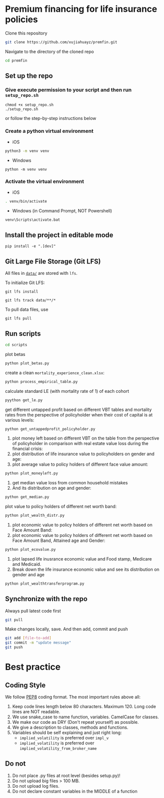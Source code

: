 # Premium financing for life insurance policies

Clone this repository

```bash
git clone https://github.com/xujiahuayz/premfin.git
```

Navigate to the directory of the cloned repo

```bash
cd premfin
```

## Set up the repo

### Give execute permission to your script and then run `setup_repo.sh`

```
chmod +x setup_repo.sh
./setup_repo.sh
```

or follow the step-by-step instructions below

### Create a python virtual environment

- iOS

```zsh
python3 -m venv venv
```

- Windows

```
python -m venv venv
```

### Activate the virtual environment

- iOS

```zsh
. venv/bin/activate
```

- Windows (in Command Prompt, NOT Powershell)

```zsh
venv\Scripts\activate.bat
```

## Install the project in editable mode

```
pip install -e ".[dev]"
```

## Git Large File Storage (Git LFS)

All files in [`data/`](data/) are stored with `lfs`.

To initialize Git LFS:

```
git lfs install
```

```
git lfs track data/**/*
```

To pull data files, use

```
git lfs pull
```

## Run scripts

```zsh
cd scripts
```

plot betas

```zsh
python plot_betas.py
```

create a clean `mortality_experience_clean.xlsx`:

```zsh
python process_empirical_table.py
```

calculate standard LE (with mortality rate of 1) of each cohort

```zsh
pyython get_le.py
```

<!-- not needed for the paper anymore -->
<!-- get surrender value, max loan rate acceptable by policyholder, lender profit at max loan rate in one go:

```zsh
python get_surrendervalue_maxloanrate_lenderprofit.py
``` -->

get different untapped profit based on different VBT tables and mortality rates from the perspective of policyholder when their cost of capital is at various levels:

```zsh
python get_untappedprofit_policyholder.py
```

1. plot money left based on different VBT on the table from the perspective of policyholder in comparison with real estate value loss during the financial crisis:
2. plot distribution of life insurance value to policyholders on gender and age:
3. plot average value to policy holders of different face value amount:

```zsh
python plot_moneyleft.py
```

<!--
get untapped profit from the perspective of lender when their cost of capital is at various levels:

```zsh
python get_lenderprofit.py
``` -->

1. get median value loss from common household mistakes
2. And its distribution on age and gender:

```zsh
python get_median.py
```

plot value to policy holders of different net worth band:

```zsh
python plot_wealth_distr.py
```

1. plot economic value to policy holders of different net worth based on Face Amount Band:
2. plot economic value to policy holders of different net worth based on Face Amount Band, Attained age and Gender:

```zsh
python plot_ecovalue.py
```

1. plot lapsed life inusrance economic value and Food stamp, Medicare and Medicaid.
2. Break down the life insurance economic value and see its distribution on gender and age

```zsh
python plot_wealthtransferprogram.py
```

## Synchronize with the repo

Always pull latest code first

```bash
git pull
```

Make changes locally, save. And then add, commit and push

```bash
git add [file-to-add]
git commit -m "update message"
git push
```

# Best practice

## Coding Style

We follow [PEP8](https://www.python.org/dev/peps/pep-0008/) coding format.
The most important rules above all:

1. Keep code lines length below 80 characters. Maximum 120. Long code lines are NOT readable.
1. We use snake_case to name function, variables. CamelCase for classes.
1. We make our code as DRY (Don't repeat yourself) as possible.
1. We give a description to classes, methods and functions.
1. Variables should be self explaining and just right long:
   - `implied_volatility` is preferred over `impl_v`
   - `implied_volatility` is preferred over `implied_volatility_from_broker_name`

## Do not

1. Do not place .py files at root level (besides setup.py)!
1. Do not upload big files > 100 MB.
1. Do not upload log files.
1. Do not declare constant variables in the MIDDLE of a function
